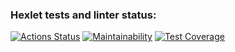 ### Hexlet tests and linter status:
[![Actions Status](https://github.com/emp7yhead/python-project-lvl3/workflows/hexlet-check/badge.svg)](https://github.com/emp7yhead/python-project-lvl3/actions) [![Maintainability](https://api.codeclimate.com/v1/badges/8dbf515e6079dcb5e358/maintainability)](https://codeclimate.com/github/emp7yhead/python-project-lvl3/maintainability) [![Test Coverage](https://api.codeclimate.com/v1/badges/8dbf515e6079dcb5e358/test_coverage)](https://codeclimate.com/github/emp7yhead/python-project-lvl3/test_coverage)
